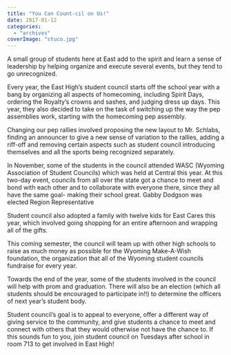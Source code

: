```yaml
---
title: "You Can Count-cil on Us!"
date: 2017-01-12
categories: 
  - "archives"
coverImage: "stuco.jpg"
---
```


A small group of students here at East add to the spirit and learn a sense of leadership by helping organize and execute several events, but they tend to go unrecognized.

Every year, the East High’s student council starts off the school year with a bang by organizing all aspects of homecoming, including Spirit Days, ordering the Royalty’s crowns and sashes, and judging dress up days. This year, they also decided to take on the task of switching up the way the pep assemblies work, starting with the homecoming pep assembly.

Changing our pep rallies involved proposing the new layout to Mr. Schlabs, finding an announcer to give a new sense of variation to the rallies, adding a riff-off and removing certain aspects such as student council introducing themselves and all the sports being recognized separately.

In November, some of the students in the council attended WASC (Wyoming Association of Student Councils) which was held at Central this year. At this two-day event, councils from all over the state got a chance to meet and bond with each other and to collaborate with everyone there, since they all have the same goal- making their school great. Gabby Dodgson was elected Region Representative

Student council also adopted a family with twelve kids for East Cares this year, which involved going shopping for an entire afternoon and wrapping all of the gifts.

This coming semester, the council will team up with other high schools to raise as much money as possible for the Wyoming Make-A-Wish foundation, the organization that all of the Wyoming student councils fundraise for every year.

Towards the end of the year, some of the students involved in the council will help with prom and graduation. There will also be an election (which all students should be encouraged to participate in!!) to determine the officers of next year’s student body.

Student council’s goal is to appeal to everyone, offer a different way of giving service to the community, and give students a chance to meet and connect with others that they would otherwise not have the chance to. If this sounds fun to you, join student council on Tuesdays after school in room 713 to get involved in East High!
